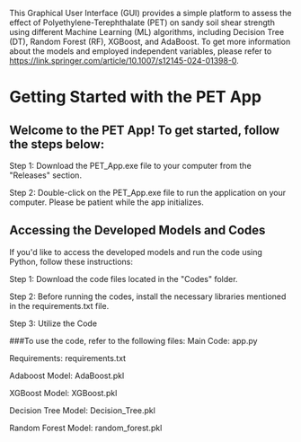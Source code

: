 This Graphical User Interface (GUI) provides a simple platform to assess the effect of Polyethylene-Terephthalate (PET) on sandy soil shear strength using different Machine Learning (ML) algorithms, including Decision Tree (DT), Random Forest (RF), XGBoost, and AdaBoost. 
To get more information about the models and employed independent variables, please refer to https://link.springer.com/article/10.1007/s12145-024-01398-0.

# Getting Started with the PET App

## Welcome to the PET App! To get started, follow the steps below:

Step 1: Download the PET_App.exe file to your computer from the "Releases" section.

Step 2: Double-click on the PET_App.exe file to run the application on your computer.
Please be patient while the app initializes.



## Accessing the Developed Models and Codes
If you'd like to access the developed models and run the code using Python, follow these instructions:

Step 1: Download the code files located in the "Codes" folder.

Step 2: Before running the codes, install the necessary libraries mentioned in the requirements.txt file.

Step 3: Utilize the Code

###To use the code, refer to the following files:
Main Code: app.py

Requirements: requirements.txt

Adaboost Model: AdaBoost.pkl

XGBoost Model: XGBoost.pkl

Decision Tree Model: Decision_Tree.pkl

Random Forest Model: random_forest.pkl



